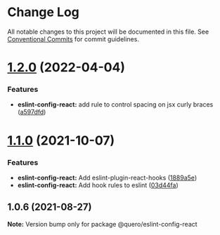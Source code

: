 # Change Log

All notable changes to this project will be documented in this file.
See [Conventional Commits](https://conventionalcommits.org) for commit guidelines.

# [1.2.0](https://github.com/quero-edu/guidelines/compare/@quero/eslint-config-react@1.1.0...@quero/eslint-config-react@1.2.0) (2022-04-04)


### Features

* **eslint-config-react:** add rule to control spacing on jsx curly braces ([a597dfd](https://github.com/quero-edu/guidelines/commit/a597dfd02d496cb818cb65f60ec93ee7ff8ac988))





# [1.1.0](https://github.com/quero-edu/guidelines/compare/@quero/eslint-config-react@1.0.6...@quero/eslint-config-react@1.1.0) (2021-10-07)


### Features

* **eslint-config-react:** Add eslint-plugin-react-hooks ([1889a5e](https://github.com/quero-edu/guidelines/commit/1889a5e9f391a4c3ce0c89bd8bbda55264b7f504))
* **eslint-config-react:** Add hook rules to eslint ([03d44fa](https://github.com/quero-edu/guidelines/commit/03d44fa2929b90a675797a560b03c4d684d7bc09))





## 1.0.6 (2021-08-27)

**Note:** Version bump only for package @quero/eslint-config-react
